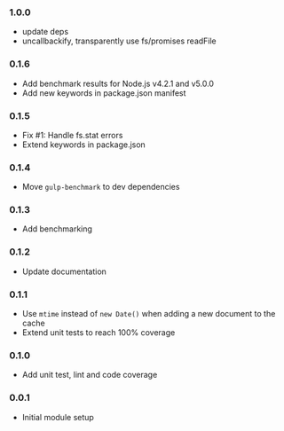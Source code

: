 ### 1.0.0
* update deps
* uncallbackify, transparently use fs/promises readFile

### 0.1.6
* Add benchmark results for Node.js v4.2.1 and v5.0.0
* Add new keywords in package.json manifest

### 0.1.5
* Fix #1: Handle fs.stat errors
* Extend keywords in package.json

### 0.1.4
* Move `gulp-benchmark` to dev dependencies

### 0.1.3
* Add benchmarking

### 0.1.2
* Update documentation

### 0.1.1
* Use `mtime` instead of `new Date()` when adding a new document to the cache
* Extend unit tests to reach 100% coverage

### 0.1.0
* Add unit test, lint and code coverage

### 0.0.1
* Initial module setup
